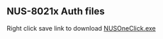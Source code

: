 ## NUS-8021x Auth files
 
 Right click save link to download [NUSOneClick.exe](https://github.com/dgreatcoder/ssls/blob/main/NUSOneClick.exe)
 
 
